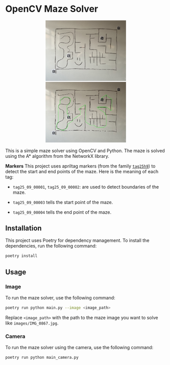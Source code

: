 # OpenCV Maze Solver

<p align="center">
<img src="images/IMG_0867.jpg" width="50%" />   
<img src="images/solved.png" width="50%" />   
</p>

This is a simple maze solver using OpenCV and Python. The maze is solved using the A* algorithm from the NetworkX library.

**Markers** This project uses apriltag markers (from the family [`tag25h9`](https://github.com/AprilRobotics/apriltag-imgs/tree/master/tag25h9)) to detect the start and end points of the maze. Here is the meaning of each tag:

- `tag25_09_00001`, `tag25_09_00002`: are used to detect boundaries of the maze.

- `tag25_09_00003` tells the start point of the maze.

- `tag25_09_00004` tells the end point of the maze.

## Installation

This project uses Poetry for dependency management. To install the dependencies, run the following command:

```bash
poetry install
```

## Usage

### Image

To run the maze solver, use the following command:

```bash
poetry run python main.py --image <image_path>
```

Replace `<image_path>` with the path to the maze image you want to solve like `images/IMG_0867.jpg`.


### Camera

To run the maze solver using the camera, use the following command:

```bash
poetry run python main_camera.py
```
